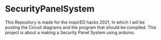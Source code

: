 # SecurityPanelSystem
This Repository is made for the inspirED hacks 2021, In which I will be posting the Circuit diagrams and the program that should be compiled. This project is about a making a Security Panel System using arduino. 
